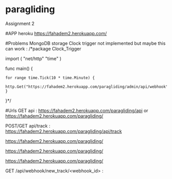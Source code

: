 # paragliding
Assignment 2

#APP heroku
https://fahadem2.herokuapp.com/

#Problems
MongoDB storage
Clock trigger not implemented but maybe this can work :
/*package Clock_Trigger

import (
	"net/http"
	"time"
)

func main() {

	for range time.Tick(10 * time.Minute) {
		http.Get("https://fahadem2.herokuapp.com/paragliding/admin/api/webhook")
	}
}*/

#Urls
GET api : https://fahadem2.herokuapp.com/paragliding/api or https://fahadem2.herokuapp.com/paragliding/

POST/GET api/track : https://fahadem2.herokuapp.com/paragliding/api/track

https://fahadem2.herokuapp.com/paragliding/

https://fahadem2.herokuapp.com/paragliding/

https://fahadem2.herokuapp.com/paragliding/

GET /api/webhook/new_track/<webhook_id> : 
